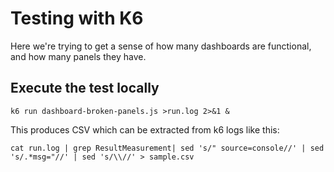 # Testing with K6

Here we're trying to get a sense of how many dashboards are functional, and how many panels they have.

## Execute the test locally

```
k6 run dashboard-broken-panels.js >run.log 2>&1 &
```

This produces CSV which can be extracted from k6 logs like this:

```
cat run.log | grep ResultMeasurement| sed 's/" source=console//' | sed 's/.*msg="//' | sed 's/\\//' > sample.csv
```